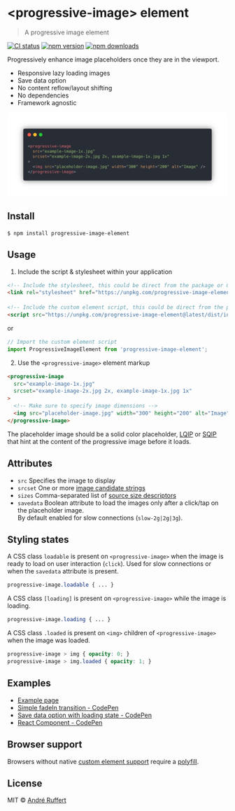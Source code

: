 # &lt;progressive-image&gt; element

> A progressive image element

[![CI status](https://github.com/andreruffert/progressive-image-element/workflows/CI/badge.svg)](https://github.com/andreruffert/progressive-image-element/actions?workflow=CI)
[![npm version](https://img.shields.io/npm/v/progressive-image-element.svg)](https://www.npmjs.com/package/progressive-image-element)
[![npm downloads](https://img.shields.io/npm/dm/progressive-image-element?logo=npm)](https://www.npmjs.com/package/progressive-image-element)

Progressively enhance image placeholders once they are in the viewport.

* Responsive lazy loading images
* Save data option
* No content reflow/layout shifting
* No dependencies
* Framework agnostic

<div align="center">
  <img src="example-2x.png" alt="progressive image element markup example" width="774">
</div>


## Install

```console
$ npm install progressive-image-element
```


## Usage

1. Include the script & stylesheet within your application

  ```html
  <!-- Include the stylesheet, this could be direct from the package or CDN -->
  <link rel="stylesheet" href="https://unpkg.com/progressive-image-element@latest/dist/progressive-image-element.css" />

  <!-- Include the custom element script, this could be direct from the package or CDN -->
  <script src="https://unpkg.com/progressive-image-element@latest/dist/index.js"></script>
  ```

  or

  ```js
  // Import the custom element script
  import ProgressiveImageElement from 'progressive-image-element';
  ```

2. Use the `<progressive-image>` element markup

  ```html
  <progressive-image
    src="example-image-1x.jpg"
    srcset="example-image-2x.jpg 2x, example-image-1x.jpg 1x"
  >
    <!-- Make sure to specify image dimensions -->
    <img src="placeholder-image.jpg" width="300" height="200" alt="Image" />
  </progressive-image>
  ```
  The placeholder image should be a solid color placeholder, [LQIP](http://www.guypo.com/introducing-lqip-low-quality-image-placeholders) or [SQIP](https://github.com/technopagan/sqip) that hint at the content of the progressive image before it loads.


## Attributes

- `src` Specifies the image to display
- `srcset` One or more [image candidate strings](https://developer.mozilla.org/en-US/docs/Web/API/HTMLImageElement/srcset)
- `sizes` Comma-separated list of [source size descriptors](https://developer.mozilla.org/en-US/docs/Web/API/HTMLImageElement/sizes)
- `savedata` Boolean attribute to load the images only after a click/tap on the placeholder image.   
  By default enabled for slow connections (`slow-2g|2g|3g`).


## Styling states

A CSS class `loadable` is present on `<progressive-image>` when the image is ready to load on user interaction (`click`).
Used for slow connections or when the `savedata` attribute is present.
```css
progressive-image.loadable { ... }
```

A CSS class `[loading]` is present on `<progressive-image>` while the image is loading.
```css
progressive-image.loading { ... }
```

A CSS class `.loaded` is present on `<img>` children of `<progressive-image>` when the image was loaded.
```css
progressive-image > img { opacity: 0; }
progressive-image > img.loaded { opacity: 1; }
```


## Examples
- [Example page](https://andreruffert.github.io/progressive-image-element/examples)
- [Simple fadeIn transition - CodePen](https://codepen.io/andreruffert/full/mdyZLrQ)
- [Save data option with loading state - CodePen](https://codepen.io/andreruffert/full/yLydrdb)
- [React Component - CodePen](https://codepen.io/andreruffert/full/KKpKVRO)


## Browser support

Browsers without native [custom element support][support] require a [polyfill][].

[support]: https://caniuse.com/#feat=custom-elementsv1
[polyfill]: https://github.com/webcomponents/polyfills/tree/master/packages/custom-elements


## License

MIT © [André Ruffert](https://andreruffert.com)
